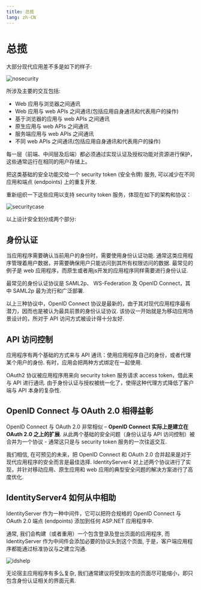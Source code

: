 ```yaml
---
title: 总揽
lang: zh-CN
---
```

# 总揽

大部分现代应用差不多是如下的样子:

![nosecurity](~@intrimg/585526-20170730210302068-1103356180.png)

所涉及主要的交互包括:

* Web 应用与浏览器之间通讯
* Web 应用与 web APIs 之间通讯(包括应用自身通讯和代表用户的操作)
* 基于浏览器的应用与 web APIs 之间通讯
* 原生应用与 web APIs 之间通讯
* 服务端应用与 web APIs 之间通讯
* 不同 web APIs 之间通讯(包括应用自身通讯和代表用户的操作)

每一层（前端、中间层及后端）都必须通过实现认证及授权功能对资源进行保护，这些通常运行在相同的用户存储上。

把这类基础的安全功能交给一个 security token (安全令牌) 服务, 可以减少在不同应用和端点 (endpoints) 上的重复开发.

重新组织一下这些应用以支持 security token 服务，体现在如下的架构和协议：

![securitycase](~@intrimg/585526-20170730210318005-958743848.png)

以上设计安全划分成两个部分:

## **身份认证**

当应用程序需要确认当前用户的身份时，需要使用身份认证功能. 通常这类应用程序管理着用户数据，并需要确保用户只能访问到其所有权限访问的数据. 最常见的例子是 web 应用程序，而原生或者用js开发的应用程序同样需要进行身份认证.

最常见的身份认证协议是 SAML2p、 WS-Federation 及 OpenID Connect，其中 SAML2p 最为流行和广泛部署.

以上三种协议中，OpenID Connect 协议是最新的，由于其对现代应用程序最有潜力，因而也是被认为最具前景的身份认证协议. 该协议一开始就是为移动应用场景设计的，所对于 API 访问方式被设计得十分友好.

## **API 访问控制**

应用程序有两个基础的方式来与 API 通讯：使用应用程序自己的身份，或者代理某个用户的身份. 有时，应用会把两种方式绑定在一起使用. 

OAuth2 协议被应用程序用来向 security token 服务请求 access token，借此来与 API 进行通讯. 由于身份认证与授权被统一化了，使得这种代理方式降低了客户端与 API 本身的复杂性.

## **OpenID Connect 与 OAuth 2.0 相得益彰**

OpenID Connect 与 OAuth 2.0 非常相似 – **OpenID Connect 实际上是建立在 OAuth 2.0 之上的扩展**. 从此两个基础的安全问题（身份认证与 API 访问控制）被合并为一个协议 - 通常这只是与 security token 服务的一次往返交互.

我们相信, 在可预见的未来，把 OpenID Connect 和 OAuth 2.0 合并起来是对于现代应用程序的安全而言是最佳选择. IdentityServer4 对上述两个协议进行了实现，并针对移动应用、原生应用和 web 应用的典型安全问题的解决方案进行了高度优化.

## **IdentityServer4 如何从中相助**

IdentityServer 作为一种中间件，它可以把符合规格的 OpenID Connect 与 OAuth 2.0 端点 (endpoints) 添加到任何 ASP.NET 应用程序中.

通常, 我们会构建（或者重用）一个包含登录及登出页面的应用程序, 而 IdentityServer 作为中间件会添加必要的协议头到这个页面, 于是，客户端应用程序都能通过标准协议与之建立沟通.

![idshelp](~@intrimg/585526-20170730211443349-584041189.png)

无论宿主应用程序有多么复杂, 我们通常建议将受到攻击的页面尽可能缩小，即只包含身份认证相关的界面元素.